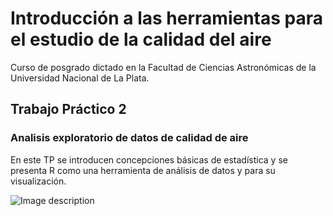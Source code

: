 # Introducción a las herramientas para el estudio de la calidad del aire

Curso de posgrado dictado en la Facultad de Ciencias Astronómicas de la Universidad Nacional de La Plata.


## Trabajo Práctico 2
### Analisis exploratorio de datos de calidad de aire

En este TP se introducen concepciones básicas de estadística y se presenta R como una herramienta de análisis de datos y para su visualización.



![Image description](link-to-image)
